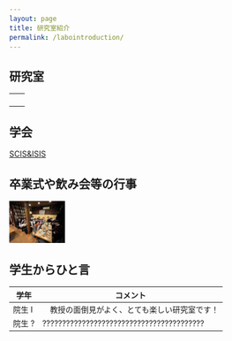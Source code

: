 ```yaml
---
layout: page
title: 研究室紹介
permalink: /labointroduction/
---
```

## 研究室
<table>
    <tr>
        <td><img src="https://csshtml.work/wp-content/uploads/1.jpg" alt=""></td>
        <td><img src="https://csshtml.work/wp-content/uploads/2.jpg" alt=""></td>
    </tr>
</table>

## 学会
[SCIS&ISIS](https://www.google.com/url?sa=t&source=web&rct=j&opi=89978449&url=http://soft-cr.org/scis/2024/&ved=2ahUKEwisr7DA84SIAxWWj68BHT6SDRIQFnoECAgQAQ&usg=AOvVaw1I3nQyUM5TXF1intbgu0cG)

## 卒業式や飲み会等の行事
<img src="/public/img/gradCeremony.jpg" width="20%" alt="">

## 学生からひと言


| 学年 | コメント |
|------|----------|
| 院生 I | 　教授の面倒見がよく、とても楽しい研究室です！ |
| 院生 ? | ????????????????????????????????????????? |
 
